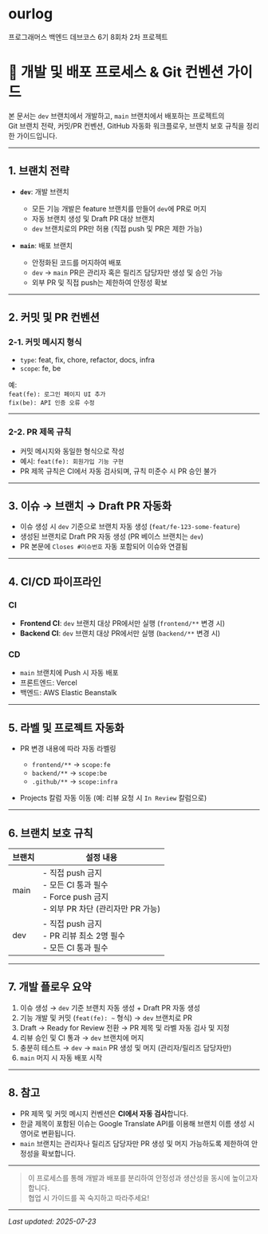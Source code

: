 # ourlog
프로그래머스 백엔드 데브코스 6기 8회차 2차 프로젝트

# 🚀 개발 및 배포 프로세스 & Git 컨벤션 가이드

본 문서는 `dev` 브랜치에서 개발하고, `main` 브랜치에서 배포하는 프로젝트의  
Git 브랜치 전략, 커밋/PR 컨벤션, GitHub 자동화 워크플로우, 브랜치 보호 규칙을 정리한 가이드입니다.

---

## 1. 브랜치 전략

- **`dev`**: 개발 브랜치
  - 모든 기능 개발은 feature 브랜치를 만들어 `dev`에 PR로 머지
  - 자동 브랜치 생성 및 Draft PR 대상 브랜치
  - `dev` 브랜치로의 PR만 허용 (직접 push 및 PR은 제한 가능)

- **`main`**: 배포 브랜치
  - 안정화된 코드를 머지하여 배포
  - `dev` → `main` PR은 관리자 혹은 릴리즈 담당자만 생성 및 승인 가능
  - 외부 PR 및 직접 push는 제한하여 안정성 확보

---

## 2. 커밋 및 PR 컨벤션

### 2-1. 커밋 메시지 형식

- `type`: feat, fix, chore, refactor, docs, infra
- `scope`: fe, be

예:  
`feat(fe): 로그인 페이지 UI 추가`  
`fix(be): API 인증 오류 수정`

---

### 2-2. PR 제목 규칙

- 커밋 메시지와 동일한 형식으로 작성
- 예시: `feat(fe): 회원가입 기능 구현`
- PR 제목 규칙은 CI에서 자동 검사되며, 규칙 미준수 시 PR 승인 불가

---

## 3. 이슈 → 브랜치 → Draft PR 자동화

- 이슈 생성 시 `dev` 기준으로 브랜치 자동 생성 (`feat/fe-123-some-feature`)
- 생성된 브랜치로 Draft PR 자동 생성 (PR 베이스 브랜치는 `dev`)
- PR 본문에 `Closes #이슈번호` 자동 포함되어 이슈와 연결됨

---

## 4. CI/CD 파이프라인

### CI

- **Frontend CI**: `dev` 브랜치 대상 PR에서만 실행 (`frontend/**` 변경 시)
- **Backend CI**: `dev` 브랜치 대상 PR에서만 실행 (`backend/**` 변경 시)

### CD

- `main` 브랜치에 Push 시 자동 배포
- 프론트엔드: Vercel
- 백엔드: AWS Elastic Beanstalk

---

## 5. 라벨 및 프로젝트 자동화

- PR 변경 내용에 따라 자동 라벨링
  - `frontend/**` → `scope:fe`
  - `backend/**` → `scope:be`
  - `.github/**` → `scope:infra`

- Projects 칼럼 자동 이동 (예: 리뷰 요청 시 `In Review` 칼럼으로)

---

## 6. 브랜치 보호 규칙

| 브랜치 | 설정 내용                                                                                          |
|-------|------------------------------------------------------------------------------------------------|
| main  | - 직접 push 금지<br>- 모든 CI 통과 필수<br>- Force push 금지<br>- 외부 PR 차단 (관리자만 PR 가능) |
| dev   | - 직접 push 금지<br>- PR 리뷰 최소 2명 필수<br>- 모든 CI 통과 필수                                              |

---

## 7. 개발 플로우 요약

1. 이슈 생성 → `dev` 기준 브랜치 자동 생성 + Draft PR 자동 생성
2. 기능 개발 및 커밋 (`feat(fe): ~` 형식) → `dev` 브랜치로 PR
3. Draft → Ready for Review 전환 → PR 제목 및 라벨 자동 검사 및 지정
4. 리뷰 승인 및 CI 통과 → `dev` 브랜치에 머지
5. 충분히 테스트 → `dev` → `main` PR 생성 및 머지 (관리자/릴리즈 담당자만)
6. `main` 머지 시 자동 배포 시작

---

## 8. 참고

- PR 제목 및 커밋 메시지 컨벤션은 **CI에서 자동 검사**합니다.
- 한글 제목이 포함된 이슈는 Google Translate API를 이용해 브랜치 이름 생성 시 영어로 변환됩니다.
- `main` 브랜치는 관리자나 릴리즈 담당자만 PR 생성 및 머지 가능하도록 제한하여 안정성을 확보합니다.

---

> 이 프로세스를 통해 개발과 배포를 분리하여 안정성과 생산성을 동시에 높이고자 합니다.  
> 협업 시 가이드를 꼭 숙지하고 따라주세요!

---

*Last updated: 2025-07-23*
